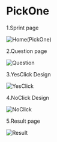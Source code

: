 # PickOne

1.Sprint page

![Home(PickOne)](https://github.com/user-attachments/assets/2c8dcad0-97a8-4a08-af33-4892f4120e07)


2.Question page

![Question](https://github.com/user-attachments/assets/e9a07265-4e29-4d70-9609-2f59c7d909f7)


3.YesClick Design

![YesClick](https://github.com/user-attachments/assets/ca8484c9-2996-4c0f-97e3-42711f8df15c)


4.NoClick Design

![NoClick](https://github.com/user-attachments/assets/2c71d9ca-a4cb-4e38-9c83-a5bcc86fe614)


5.Result page

![Result](https://github.com/user-attachments/assets/7245ae3d-5f2d-4894-bd77-98b514591a24)
